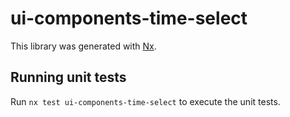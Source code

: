 # ui-components-time-select

This library was generated with [Nx](https://nx.dev).

## Running unit tests

Run `nx test ui-components-time-select` to execute the unit tests.
